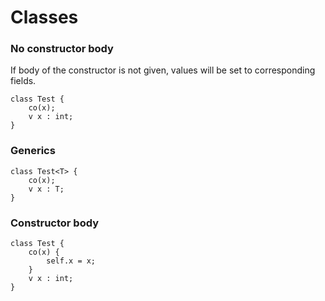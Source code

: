 # Classes

### No constructor body
If body of the constructor is not given, values will be set to corresponding fields.

```ellie
class Test {
    co(x);
    v x : int;
}
```

### Generics

```ellie
class Test<T> {
    co(x);
    v x : T;
}
```

### Constructor body
```ellie
class Test {
    co(x) {
        self.x = x;
    }
    v x : int;
}
```

